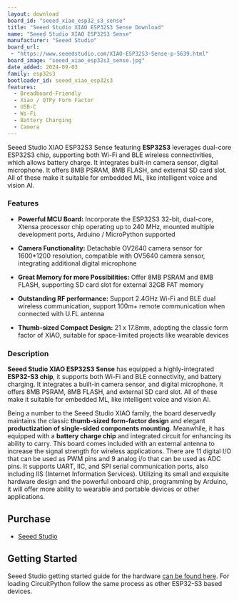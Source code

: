 ```yaml
---
layout: download
board_id: "seeed_xiao_esp32_s3_sense"
title: "Seeed Studio XIAO ESP32S3 Sense Download"
name: "Seeed Studio XIAO ESP32S3 Sense"
manufacturer: "Seeed Studio"
board_url:
 - "https://www.seeedstudio.com/XIAO-ESP32S3-Sense-p-5639.html"
board_image: "seeed_xiao_esp32s3_sense.jpg"
date_added: 2024-09-03
family: esp32s3
bootloader_id: seeed_xiao_esp32s3
features:
  - Breadboard-Friendly
  - Xiao / QTPy Form Factor
  - USB-C
  - Wi-Fi
  - Battery Charging
  - Camera
---
```


Seeed Studio XIAO ESP32S3 Sense featuring **ESP32S3** leverages dual-core ESP32S3 chip, supporting both Wi-Fi and BLE wireless connectivities, which allows battery charge. It integrates built-in camera sensor, digital microphone. It offers 8MB PSRAM, 8MB FLASH, and external SD card slot. All of these make it suitable for embedded ML, like intelligent voice and vision AI.

### Features

  - **Powerful MCU Board:** Incorporate the ESP32S3 32-bit, dual-core, Xtensa processor chip operating up to 240 MHz, mounted multiple development ports, Arduino / MicroPython supported

  - **Camera Functionality:** Detachable OV2640 camera sensor for 1600*1200 resolution, compatible with OV5640 camera sensor, integrating additional digital microphone

  - **Great Memory for more Possibilities:** Offer 8MB PSRAM and 8MB FLASH, supporting SD card slot for external 32GB FAT memory

  - **Outstanding RF performance:** Support 2.4GHz Wi-Fi and BLE dual wireless communication, support 100m+ remote communication when connected with U.FL antenna

  - **Thumb-sized Compact Design:** 21 x 17.8mm, adopting the classic form factor of XIAO, suitable for space-limited projects like wearable devices

### Description

**Seeed Studio XIAO ESP32S3 Sense** has equipped a highly-integrated **ESP32-S3 chip**, it supports both Wi-Fi and BLE connectivity, and battery charging. It integrates a built-in camera sensor, and digital microphone. It offers 8MB PSRAM, 8MB FLASH, and external SD card slot. All of these make it suitable for embedded ML, like intelligent voice and vision AI.

Being a number to the Seeed Studio XIAO family, the board deservedly maintains the classic **thumb-sized form-factor design** and elegant **productization of single-sided components mounting**. Meanwhile, it has equipped with a **battery charge chip** and integrated circuit for enhancing its ability to carry. This board comes included with an external antenna to increase the signal strength for wireless applications. There are 11 digital I/O that can be used as PWM pins and 9 analog i/o that can be used as ADC pins. It supports UART, IIC, and SPI serial communication ports, also including IIS (Internet Information Services). Utilizing its small and exquisite hardware design and the powerful onboard chip, programming by Arduino, it will offer more ability to wearable and portable devices or other applications.

## Purchase
* [Seeed Studio](https://www.seeedstudio.com/XIAO-ESP32S3-Sense-p-5639.html)

## Getting Started
Seeed Studio getting started guide for the hardware [can be found here](https://wiki.seeedstudio.com/xiao_esp32s3_getting_started/). For loading CircuitPython follow the same process as other
ESP32-S3 based devices.


